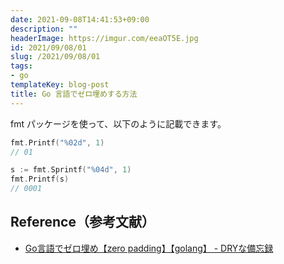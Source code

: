 ```yaml
---
date: 2021-09-08T14:41:53+09:00
description: ""
headerImage: https://imgur.com/eeaOT5E.jpg
id: 2021/09/08/01
slug: /2021/09/08/01
tags:
- go
templateKey: blog-post
title: Go 言語でゼロ埋めする方法
---
```


<!-- DOCTOC SKIP -->

fmt パッケージを使って、以下のように記載できます。

```go
fmt.Printf("%02d", 1)
// 01

s := fmt.Sprintf("%04d", 1)
fmt.Printf(s)
// 0001
```

## Reference（参考文献）

- [Go言語でゼロ埋め【zero padding】【golang】 - DRYな備忘録](https://otiai10.hatenablog.com/entry/2014/06/15/000217)

